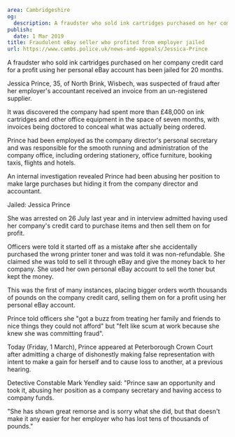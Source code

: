 ```yaml
area: Cambridgeshire
og:
  description: A fraudster who sold ink cartridges purchased on her company credit card for a profit using her personal eBay account has been jailed for 20 months.
publish:
  date: 1 Mar 2019
title: Fraudulent eBay seller who profited from employer jailed
url: https://www.cambs.police.uk/news-and-appeals/Jessica-Prince
```

A fraudster who sold ink cartridges purchased on her company credit card for a profit using her personal eBay account has been jailed for 20 months.

Jessica Prince, 35, of North Brink, Wisbech, was suspected of fraud after her employer's accountant received an invoice from an un-registered supplier.

It was discovered the company had spent more than £48,000 on ink cartridges and other office equipment in the space of seven months, with invoices being doctored to conceal what was actually being ordered.

Prince had been employed as the company director's personal secretary and was responsible for the smooth running and administration of the company office, including ordering stationery, office furniture, booking taxis, flights and hotels.

An internal investigation revealed Prince had been abusing her position to make large purchases but hiding it from the company director and accountant.

Jailed: Jessica Prince

She was arrested on 26 July last year and in interview admitted having used her company's credit card to purchase items and then sell them on for profit.

Officers were told it started off as a mistake after she accidentally purchased the wrong printer toner and was told it was non-refundable. She claimed she was told to sell it through eBay and give the money back to her company. She used her own personal eBay account to sell the toner but kept the money.

This was the first of many instances, placing bigger orders worth thousands of pounds on the company credit card, selling them on for a profit using her personal eBay account.

Prince told officers she "got a buzz from treating her family and friends to nice things they could not afford" but "felt like scum at work because she knew she was committing fraud".

Today (Friday, 1 March), Prince appeared at Peterborough Crown Court after admitting a charge of dishonestly making false representation with intent to make a gain for herself and to cause loss to another, at a previous hearing.

Detective Constable Mark Yendley said: "Prince saw an opportunity and took it, abusing her position as a company secretary and having access to company funds.

"She has shown great remorse and is sorry what she did, but that doesn't make it any easier for her employer who has lost tens of thousands of pounds."
